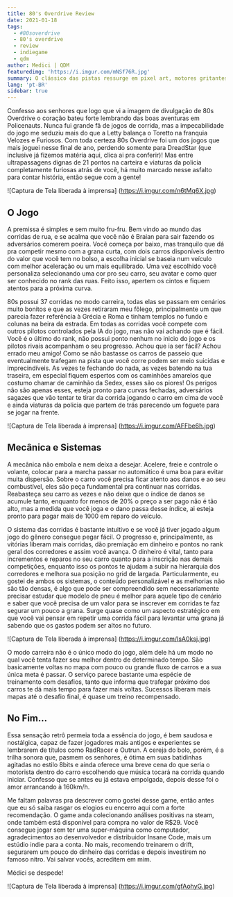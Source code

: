 ```yaml
---
title: 80's Overdrive Review 
date: 2021-01-18
tags: 
  - #80soverdrive
  - 80's overdrive
  - review
  - indiegame
  - qdm
author: Medici | QDM
featuredimg: 'https://i.imgur.com/mNSf76R.jpg'
summary: O clássico das pistas ressurge em pixel art, motores gritantes e cenários dignos de uma pintura de Da Vinci em 16bits. Confira nossa análise sobre 80s Overdrive!
lang: 'pt-BR'
sidebar: true
---
```

Confesso aos senhores que logo que vi a imagem de divulgação de 80s Overdrive o coração bateu forte lembrando das boas aventuras em Policenauts. Nunca fui grande fã de jogos de corrida, mas a impecabilidade do jogo me seduziu mais do que a Letty balança o Toretto na franquia Velozes e Furiosos. Com toda certeza 80s Overdrive foi um dos jogos que mais joguei nesse final de ano, perdendo somente para DreadStar (que inclusive já fizemos matéria aqui, clica ai pra conferir)! Mas entre ultrapassagens dignas de 21 pontos na carteira e viaturas da policia completamente furiosas atrás de você, há muito marcado nesse asfalto para contar história, então segue com a gente!

![Captura de Tela liberada à imprensa] (https://i.imgur.com/n6tMq6X.jpg)

## O Jogo

A premissa é simples e sem muito fru-fru. Bem vindo ao mundo das corridas de rua, e se acalma que você não é Braian para sair fazendo os adversários comerem poeira. Você começa por baixo, mas tranquilo que dá pra competir mesmo com a grana curta, com dois carros disponíveis dentro do valor que você tem no bolso, a escolha inicial se baseia num veículo com melhor aceleração ou um mais equilibrado. Uma vez escolhido você personaliza selecionando uma cor pro seu carro, seu avatar e como quer ser conhecido no rank das ruas. Feito isso, apertem os cintos e fiquem atentos para a próxima curva.

80s possui 37 corridas no modo carreira, todas elas se passam em cenários muito bonitos e que as vezes retiraram meu fôlego, principalmente um que parecia fazer referência à Grécia e Roma e tinham templos no fundo e colunas na beira da estrada. Em todas as corridas você compete com outros pilotos controlados pela IA do jogo, mas não vai achando que é fácil. Você é o último do rank, não possui ponto nenhum no inicio do jogo e os pilotos rivais acompanham o seu progresso. Achou que ia ser fácil? Achou errado meu amigo! Como se não bastasse os carros de passeio que eventualmente trafegam na pista que você corre podem ser meio suicidas e imprecindíveis. As vezes te fechando do nada, as vezes batendo na tua traseira, em especial fiquem espertos com os caminhões amarelos que costumo chamar de caminhão da Sedex, esses são os piores! Os perigos não são apenas esses, esteja pronto para curvas fechadas, adversários sagazes que vão tentar te tirar da corrida jogando o carro em cima de você e ainda viaturas da policia que partem de trás parecendo um foguete para se jogar na frente.

![Captura de Tela liberada à imprensa] (https://i.imgur.com/AFFbe6h.jpg)

## Mecânica e Sistemas

A mecânica não embola e nem deixa a desejar. Acelere, freie e controle o volante, colocar para a marcha passar no automático é uma boa para evitar muita dispersão. Sobre o carro você precisa ficar atento aos danos e ao seu combustível, eles são peça fundamental pra continuar nas corridas. Reabasteça seu carro as vezes e não deixe que o índice de danos se acumule tanto, enquanto for menos de 20% o preço a ser pago não é tão alto, mas a medida que você joga e o dano passa desse índice, ai esteja pronto para pagar mais de 1000 em reparo do veículo.

O sistema das corridas é bastante intuitivo e se você já tiver jogado algum jogo do gênero consegue pegar fácil. O progresso e, principalmente, as vitórias liberam mais corridas, dão premiação em dinheiro e pontos no rank geral dos corredores e assim você avança. O dinheiro é vital, tanto para incrementos e reparos no seu carro quanto para a inscrição nas demais competições, enquanto isso os pontos te ajudam a subir na hierarquia dos corredores e melhora sua posição no grid de largada. Particularmente, eu gostei de ambos os sistemas, o conteúdo personalizável e as melhorias não são tão densas, é algo que pode ser compreendido sem necessariamente precisar estudar que modelo de pneu é melhor para aquele tipo de cenário e saber que você precisa de um valor para se inscrever em corridas te faz segurar um pouco a grana. Surge quase como um aspecto estratégico em que você vai pensar em repetir uma corrida fácil para levantar uma grana já sabendo que os gastos podem ser altos no futuro.

![Captura de Tela liberada à imprensa] (https://i.imgur.com/IsA0ksj.jpg)

O modo carreira não é o único modo do jogo, além dele há um modo no qual você tenta fazer seu melhor dentro de determinado tempo. São basicamente voltas no mapa com pouco ou grande fluxo de carros e a sua única meta é passar. O serviço parece bastante uma espécie de treinamento com desafios, tanto que informa que trafegar próximo dos carros te dá mais tempo para fazer mais voltas. Sucessos liberam mais mapas até o desafio final, é quase um treino recompensado.

## No Fim...

Essa sensação retrô permeia toda a essência do jogo, é bem saudosa e nostálgica, capaz de fazer jogadores mais antigos e experientes se lembrarem de títulos como RadRacer e Outrun. A cereja do bolo, porém, é a trilha sonora que, pasmem os senhores, é ótima em suas batidinhas agitadas no estilo 8bits e ainda oferece uma breve cena do que seria o motorista dentro do carro escolhendo que música tocará na corrida quando iniciar. Confesso que se antes eu já estava empolgada, depois desse foi o amor arrancando à 160km/h.

Me faltam palavras pra descrever como gostei desse game, então antes que eu só saiba rasgar os elogios eu encerro aqui com a forte recomendação. O game anda colecionando análises positivas na steam, onde também está disponível para compra no valor de R$29. Você consegue jogar sem ter uma super-máquina como computador, agradecimentos ao desenvolvedor e distribuidor Insane Code, mais um estúdio indie para a conta. No mais, recomendo treinarem o drift, segurarem um pouco do dinheiro das corridas e depois investirem no famoso nitro. Vai salvar vocês, acreditem em mim.

Médici se despede!

![Captura de Tela liberada à imprensa] (https://i.imgur.com/gfAohyG.jpg)